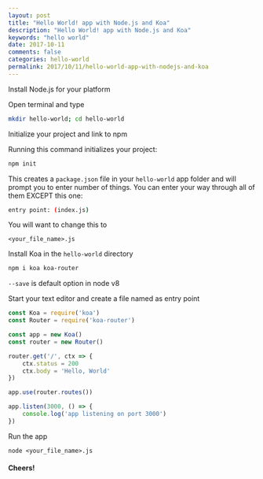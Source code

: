 ```yaml
---
layout: post
title: "Hello World! app with Node.js and Koa"
description: "Hello World! app with Node.js and Koa"
keywords: "hello world"
date: 2017-10-11
comments: false
categories: hello-world
permalink: 2017/10/11/hello-world-app-with-nodejs-and-koa
---
```


Install Node.js for your platform

Open terminal and type
```sh
mkdir hello-world; cd hello-world
```
Initialize your project and link to npm

Running this command initializes your project:
```sh
npm init
```
This creates a `package.json` file in your `hello-world` app folder and will prompt you to enter number of things. You can enter your way through all of them EXCEPT this one:
```sh
entry point: (index.js)
```
You will want to change this to
```
<your_file_name>.js
```
Install Koa in the `hello-world` directory
```sh
npm i koa koa-router
```
`--save` is default option in node v8

Start your text editor and create a file named as entry point

```js
const Koa = require('koa')
const Router = require('koa-router')

const app = new Koa()
const router = new Router()

router.get('/', ctx => {
    ctx.status = 200
    ctx.body = 'Hello, World'
})

app.use(router.routes())

app.listen(3000, () => {
    console.log('app listening on port 3000')
})
```

Run the app
```
node <your_file_name>.js
```

#### Cheers!
